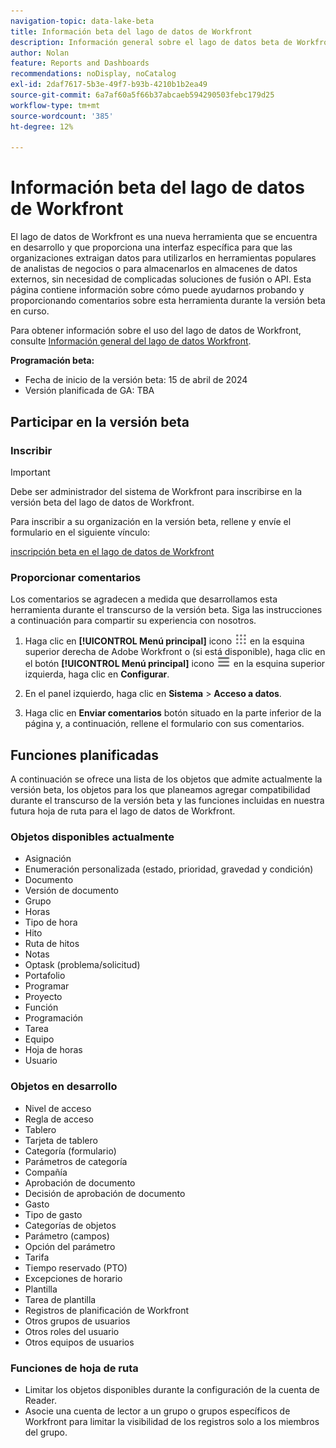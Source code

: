 ```yaml
---
navigation-topic: data-lake-beta
title: Información beta del lago de datos de Workfront
description: Información general sobre el lago de datos beta de Workfront
author: Nolan
feature: Reports and Dashboards
recommendations: noDisplay, noCatalog
exl-id: 2daf7617-5b3e-49f7-b93b-4210b1b2ea49
source-git-commit: 6a7af60a5f66b37abcaeb594290503febc179d25
workflow-type: tm+mt
source-wordcount: '385'
ht-degree: 12%

---
```


# Información beta del lago de datos de Workfront

El lago de datos de Workfront es una nueva herramienta que se encuentra en desarrollo y que proporciona una interfaz específica para que las organizaciones extraigan datos para utilizarlos en herramientas populares de analistas de negocios o para almacenarlos en almacenes de datos externos, sin necesidad de complicadas soluciones de fusión o API. Esta página contiene información sobre cómo puede ayudarnos probando y proporcionando comentarios sobre esta herramienta durante la versión beta en curso.

Para obtener información sobre el uso del lago de datos de Workfront, consulte [Información general del lago de datos Workfront](/help/quicksilver/reports-and-dashboards/data-lake/data-lake-overview.md).

**Programación beta:**

* Fecha de inicio de la versión beta: 15 de abril de 2024
* Versión planificada de GA: TBA

## Participar en la versión beta

### Inscribir

>[!IMPORTANT]
>
>Debe ser administrador del sistema de Workfront para inscribirse en la versión beta del lago de datos de Workfront.

Para inscribir a su organización en la versión beta, rellene y envíe el formulario en el siguiente vínculo:

[inscripción beta en el lago de datos de Workfront](https://adobe.ly/workfrontdatalake)

### Proporcionar comentarios

Los comentarios se agradecen a medida que desarrollamos esta herramienta durante el transcurso de la versión beta. Siga las instrucciones a continuación para compartir su experiencia con nosotros.

1. Haga clic en **[!UICONTROL Menú principal]** icono ![Menú principal](/help/_includes/assets/main-menu-icon.png) en la esquina superior derecha de Adobe Workfront o (si está disponible), haga clic en el botón **[!UICONTROL Menú principal]** icono ![Menú principal](/help/_includes/assets/main-menu-icon-left-nav.png) en la esquina superior izquierda, haga clic en **Configurar**.

1. En el panel izquierdo, haga clic en **Sistema** > **Acceso a datos**.

1. Haga clic en **Enviar comentarios** botón situado en la parte inferior de la página y, a continuación, rellene el formulario con sus comentarios.

## Funciones planificadas

A continuación se ofrece una lista de los objetos que admite actualmente la versión beta, los objetos para los que planeamos agregar compatibilidad durante el transcurso de la versión beta y las funciones incluidas en nuestra futura hoja de ruta para el lago de datos de Workfront.

### Objetos disponibles actualmente

* Asignación
* Enumeración personalizada (estado, prioridad, gravedad y condición)
* Documento
* Versión de documento
* Grupo
* Horas
* Tipo de hora
* Hito
* Ruta de hitos
* Notas
* Optask (problema/solicitud)
* Portafolio
* Programar
* Proyecto
* Función
* Programación
* Tarea
* Equipo
* Hoja de horas
* Usuario

### Objetos en desarrollo

* Nivel de acceso
* Regla de acceso
* Tablero
* Tarjeta de tablero
* Categoría (formulario)
* Parámetros de categoría
* Compañía
* Aprobación de documento
* Decisión de aprobación de documento
* Gasto
* Tipo de gasto
* Categorías de objetos
* Parámetro (campos)
* Opción del parámetro
* Tarifa
* Tiempo reservado (PTO)
* Excepciones de horario
* Plantilla
* Tarea de plantilla
* Registros de planificación de Workfront
* Otros grupos de usuarios
* Otros roles del usuario
* Otros equipos de usuarios

### Funciones de hoja de ruta

* Limitar los objetos disponibles durante la configuración de la cuenta de Reader.
* Asocie una cuenta de lector a un grupo o grupos específicos de Workfront para limitar la visibilidad de los registros solo a los miembros del grupo.
